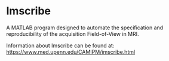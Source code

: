 # Imscribe

A MATLAB program designed to automate the specification and reproducibility of the acquisition Field-of-View in MRI. 

Information about Imscribe can be found at: https://www.med.upenn.edu/CAMIPM/imscribe.html
